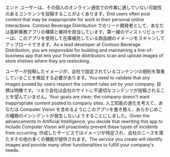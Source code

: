 <span data-ttu-id="5f000-101">エンド ユーザーは、その個人のオンライン通信での作業に適していない可能性のあるコンテンツを投稿することがよくあります。</span><span class="sxs-lookup"><span data-stu-id="5f000-101">End users often post content that may be inappropriate for work in their personal online interactions.</span></span> <span data-ttu-id="5f000-102">Contoso Beverage Distribution でのリード開発者として、あなたは基幹業務アプリの構築と維持を担当しています。第一線のディストリビューターは、このアプリを使用して在庫補充している商品棚のイメージをスキャンしてアップロードできます。</span><span class="sxs-lookup"><span data-stu-id="5f000-102">As a lead developer at Contoso Beverage Distribution, you are responsible for building and maintaining a line-of-business app that lets your frontline distributors scan and upload images of store shelves where they are restocking.</span></span> 

<span data-ttu-id="5f000-103">ユーザーが投稿したイメージが、会社で設定されているコンテンツの規則を尊重していることを検証する必要があります。</span><span class="sxs-lookup"><span data-stu-id="5f000-103">You need to validate that any images posted by users respect the content rules set by your company.</span></span> <span data-ttu-id="5f000-104">目標は明確です。つまり会社は会社のサイトに不適切なコンテンツが投稿されることを望んていません。</span><span class="sxs-lookup"><span data-stu-id="5f000-104">Your goals are clear; the company doesn't want inappropriate content posted to company sites.</span></span> <span data-ttu-id="5f000-105">人工知能の進化を考えて、あなたは Computer Vision を含めるようにこのアプリを書き換え、あらかじめこの種類のインシデントが発生しないようすることにしました。</span><span class="sxs-lookup"><span data-stu-id="5f000-105">Given the advancements in Artificial Intelligence, you decide that rewriting this app to include Computer Vision will proactively prevent these types of incidents from occurring.</span></span> <span data-ttu-id="5f000-106">作成したサービスではイメージが特定され、会社のニーズを満たすその他の多くの機能が提供されます。</span><span class="sxs-lookup"><span data-stu-id="5f000-106">The service you create will identify images and provide many other functionalities to fulfill your company's needs.</span></span>

<!--## Learning objectives 
- Create a Computer Vision API Service
- Analyze an image and identify its content
- Generate thumbnails
- Extract printed text
- Convert handwritten words into text-->
